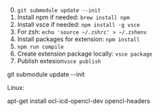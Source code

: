 0. `git submodule update --init`
1. Install npm if needed: `brew install npm`
2. Install vsce if needed: `npm install -g vsce`
3. For zsh: `echo 'source ~/.zshrc' > ~/.zshenv`
4. Install packages for extension: `npm install`
5. `npm run compile`
6. Create extension package locally: `vsce package`
7. Publish extesion`vsce publish`

git submodule update --init

Linux:

apt-get install ocl-icd-opencl-dev opencl-headers